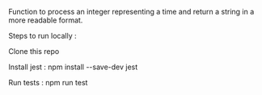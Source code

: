 Function to process an integer representing a time and return a string in a more readable format.

Steps to run locally :

Clone this repo

Install jest : npm install --save-dev jest

Run tests : npm run test 